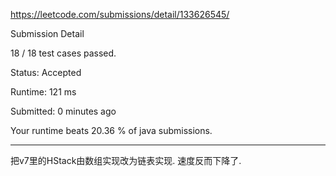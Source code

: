 https://leetcode.com/submissions/detail/133626545/

Submission Detail

18 / 18 test cases passed.

Status: Accepted

Runtime: 121 ms

Submitted: 0 minutes ago

Your runtime beats 20.36 % of java submissions.

***
把v7里的HStack由数组实现改为链表实现.
速度反而下降了.
